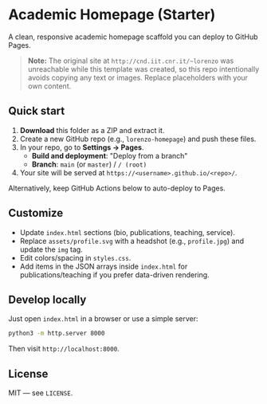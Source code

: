 # Academic Homepage (Starter)

A clean, responsive academic homepage scaffold you can deploy to GitHub Pages.

> **Note:** The original site at `http://cnd.iit.cnr.it/~lorenzo` was unreachable while this template was created, so this repo intentionally avoids copying any text or images. Replace placeholders with your own content.

## Quick start

1. **Download** this folder as a ZIP and extract it.
2. Create a new GitHub repo (e.g., `lorenzo-homepage`) and push these files.
3. In your repo, go to **Settings → Pages**.
   - **Build and deployment**: "Deploy from a branch"
   - **Branch**: `main` (or `master`) / `/ (root)`
4. Your site will be served at `https://<username>.github.io/<repo>/`.

Alternatively, keep GitHub Actions below to auto-deploy to Pages.

## Customize

- Update `index.html` sections (bio, publications, teaching, service).
- Replace `assets/profile.svg` with a headshot (e.g., `profile.jpg`) and update the `img` tag.
- Edit colors/spacing in `styles.css`.
- Add items in the JSON arrays inside `index.html` for publications/teaching if you prefer data-driven rendering.

## Develop locally

Just open `index.html` in a browser or use a simple server:

```bash
python3 -m http.server 8000
```

Then visit `http://localhost:8000`.

## License

MIT — see `LICENSE`.